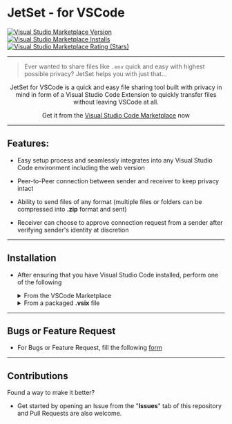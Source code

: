 # **JetSet** - for VSCode

<a target="_blank" href="https://marketplace.visualstudio.com/items?itemName=Sudhay.jetset-for-vscode">
    <div align="left">
        <img alt="Visual Studio Marketplace Version" src="https://img.shields.io/visual-studio-marketplace/v/Sudhay.jetset-for-vscode?style=social">
        <br/>
        <img alt="Visual Studio Marketplace Installs" src="https://img.shields.io/visual-studio-marketplace/i/Sudhay.jetset-for-vscode?style=social">
        <br/>
        <img alt="Visual Studio Marketplace Rating (Stars)" src="https://img.shields.io/visual-studio-marketplace/stars/Sudhay.jetset-for-vscode?style=social">
    </div>
</a>

---

> Ever wanted to share files like `.env` quick and easy with highest possible privacy? JetSet helps you with just that...

<center>JetSet for VSCode is a quick and easy file sharing tool built with privacy in mind in form of a Visual Studio Code Extension to quickly transfer files without leaving VSCode at all.

Get it from the [Visual Studio Code Marketplace](https://marketplace.visualstudio.com/items?itemName=Sudhay.jetset-for-vscode) now

<!-- --- -->
<!-- 
<a href="https://www.producthunt.com/posts/jetset-for-vscode?utm_source=badge-featured&utm_medium=badge&utm_souce=badge-jetset-for-vscode" target="_blank"><img src="https://api.producthunt.com/widgets/embed-image/v1/featured.svg?post_id=323494&theme=light" alt="JetSet for VSCode - A quick and easy file sharing tool built on privacy | Product Hunt" style="width: 200px; height: 50px;"/></a> -->

</center>

---

## Features:

-   Easy setup process and seamlessly integrates into any Visual Studio Code environment including the web version

-   Peer-to-Peer connection between sender and receiver to keep privacy intact

-   Ability to send files of any format (multiple files or folders can be compressed into **.zip** format and sent)

-   Receiver can choose to approve connection request from a sender after verifying sender's identity at discretion

---

## Installation

-   After ensuring that you have Visual Studio Code installed, perform one of the following

    <details>
    <summary>
    From the VSCode Marketplace
    </summary>
    Open VSCode and type [ctrl+p], type [ext install Sudhay.jetset-for-vscode]
    </details>

    <details>
    <summary>
    From a packaged <b>.vsix</b> file
    </summary>

    #### Run this command

    `code --install-extension <<package_name>>.vsix`

    </details>

---

## Bugs or Feature Request

-   For Bugs or Feature Request, fill the following [form](https://forms.gle/o4tbhoxNF2EwLy7e6)

---

## Contributions

Found a way to make it better?

-   Get started by opening an Issue from the "**Issues**" tab of this repository and Pull Requests are also welcome.
